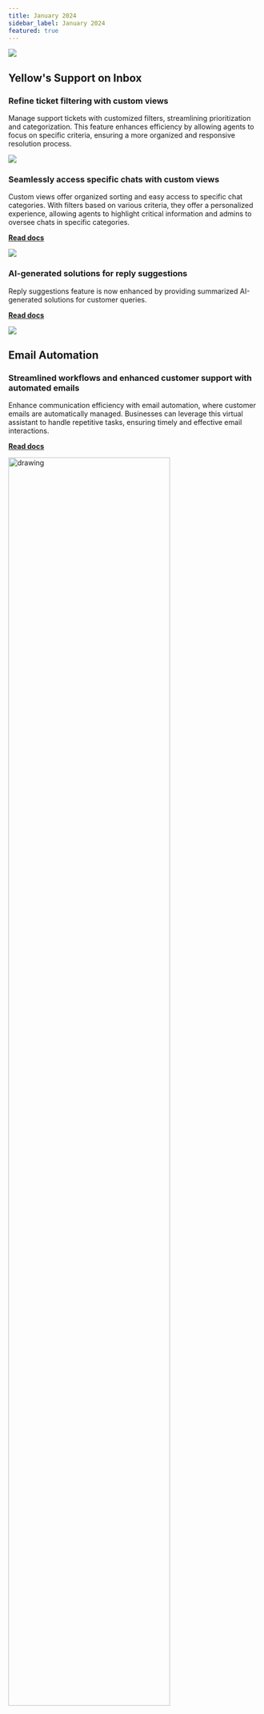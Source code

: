 ```yaml
---
title: January 2024
sidebar_label: January 2024
featured: true
---
```


![](https://i.imgur.com/hIGEIJL.png)

## Yellow's Support on Inbox

### Refine ticket filtering with custom views 

Manage support tickets with customized filters, streamlining prioritization and categorization. This feature enhances efficiency by allowing agents to focus on specific criteria, ensuring a more organized and responsive resolution process.

![](https://i.imgur.com/3QaklhO.png)


### Seamlessly access specific chats with custom views 

Custom views offer organized sorting and easy access to specific chat categories. With filters based on various criteria, they offer a personalized experience, allowing agents to highlight critical information and admins to oversee chats in specific categories.
 
**[Read docs](https://docs.yellow.ai/docs/platform_concepts/inbox/chats/customview)**

![](https://i.imgur.com/zjtD8t8.png)

### AI-generated solutions for reply suggestions

Reply suggestions feature is now enhanced by providing summarized AI-generated solutions for customer queries.

**[Read docs](https://docs.yellow.ai/docs/platform_concepts/inbox/chats/genai#reply-suggestions-for-conversation-improvement)**

![](https://i.imgur.com/hP9CG0q.png)

## Email Automation

### Streamlined workflows and enhanced customer support with automated emails

Enhance communication efficiency with email automation, where customer emails are automatically managed. Businesses can leverage this virtual assistant to handle repetitive tasks, ensuring timely and effective email interactions.

**[Read docs](https://docs.yellow.ai/docs/platform_concepts/emailAutomation)** 

<img src="https://i.imgur.com/5G0GUER.png" alt="drawing" width="80%"/>

## Yellow-G

Tailor your bot's tone to match your preferred response style. Yellow.ai provides four distinct tones, allowing you to customize your bot's interactions with the users. 

**[Read docs](https://docs.yellow.ai/docs/platform_concepts/studio/kb/advancedsettings#set-tone-for-your-bot-responses)**


The tones are as follows:

| Tones               | Descriptions                                                  | Example                                                          |
|---------------------|---------------------------------------------------------------|------------------------------------------------------------------|
| Empathetic          | Responds in a way that acknowledges and reflects the user's emotions.              | <img src="https://i.imgur.com/J41xQmE.png" alt="drawing" width="70%"/>                   |
| Formal              | Uses a professional and formal tone in responses.          | <img src="https://i.imgur.com/fTfC4JQ.png" alt="drawing" width="70%"/>                |
| Short Answers       | Conveys information concisely with brief responses and minimal descriptions. | <img src="https://i.imgur.com/V7UUsvi.png" alt="drawing" width="70%"/>                   |
| Instructions based  | Provides responses in a clear instructional format.            | <img src="https://i.imgur.com/xn3jBdH.png" alt="drawing" width="70%"/>  |



### Automate fallback messages for proactive suggestions 

This feature lets the bot show the closest best options as a fallback when the bot does not understand user queries. The fallback message can be customized based on your preference.

[**Read docs**](https://docs.yellow.ai/docs/platform_concepts/studio/kb/advancedsettings#automate-fallback-for-your-bot)


**Fallback message:**

<img src="https://i.imgur.com/E5TIZkO.png" alt="drawing" width="50%"/>

**Result:**

<img src="https://i.imgur.com/v1D5hUQ.png" alt="drawing" width="50%"/>

### Introducing Prompt Executor node for real-time responses

Use the Prompt Executor node to retrieve real-time responses from a language model and showcase them to your users. 

**[Read docs](https://docs.yellow.ai/docs/platform_concepts/studio/build/nodes/action-nodes-overview/prompt-executor-node)**

![](https://i.imgur.com/CxfWe3Y.gif)

### Improved bot logs for simplified debugging 

The debug logs will now be accessible real-time for **Sandbox** and **Staging** directly from the ongoing conversation. For **Production**, it will be available 15 minutes after the conversation ends.


## Reporting & Analytics 

### Introducing Group by feature for Integer columns

When dealing with a column containing integer values, you can use the Group By feature. Without adding buckets, the generated data will be extensive, including all the integer numbers present in the table.

**[Read docs](https://docs.yellow.ai/docs/platform_concepts/growth/dataexplorer/sumarize#group-by)**

<img src="https://i.imgur.com/OXaOX1B.png" alt="drawing" width="60%"/>

### Introducing Knowledgebase report

You can use DataExplorer to review queries handled by the Knowledge Base (query-answer pairs), visualize deflection rates, and analyze resolution rates. This provides insights into ongoing processes, helping agents in identifying areas of failure.

**[Read docs](https://docs.yellow.ai/docs/cookbooks/insights/eventdescriptions#knowledge-base-report-table)**

![](https://i.imgur.com/R5QGPDl.png)

## Channels/Support

### Domain whitelisting for controlled access and robust protection

Domain whitelisting allows you to secure your chatbot and ensures chatbot access only in authorized domains. It prevents unauthorized users from copying the script and embedding the bot on their websites and Mobile SDK apps (Android and iOS apps).

**[Read docs](https://docs.yellow.ai/docs/platform_concepts/channelConfiguration/domain-whitelisting)**

<img src="https://i.imgur.com/VDKGR9u.png" alt="drawing" width="70%"/>
